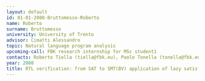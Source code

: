 ```yaml
---
layout: default 
id: 01-01-2008-Bruttomesso-Roberto
name: Roberto
surname: Bruttomesso
university: University of Trento
advisor: Cimatti Alessandro
topic: Natural language program analysis
upcoming-call: FBK research internship for MSc student1
contacts: Roberto Tiella (tiella@fbk.eu), Paolo Tonella (tonella@fbk.eu)
year: 2008
title: RTL verification: from SAT to SMT(BV) application of lazy satisfiability modulo theories techniques to the validation of combinational RTL designs
---
```

